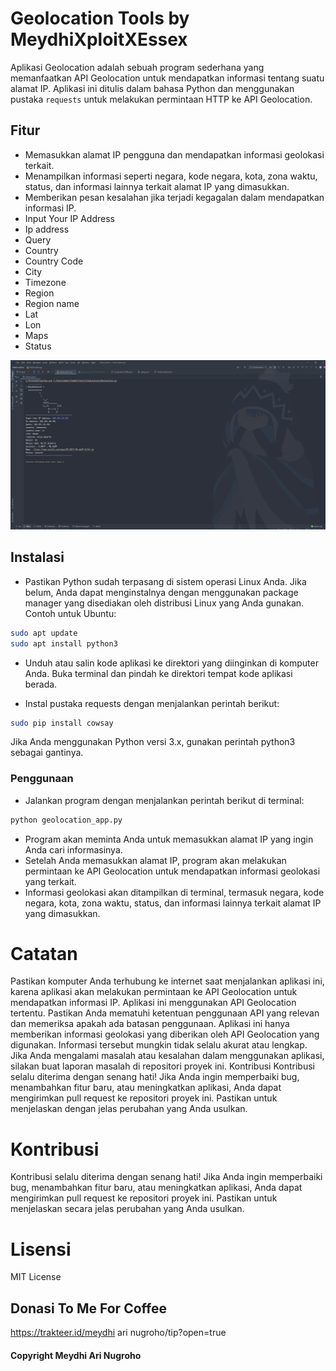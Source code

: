 # Geolocation Tools by MeydhiXploitXEssex

Aplikasi Geolocation adalah sebuah program sederhana yang memanfaatkan API Geolocation untuk mendapatkan informasi tentang suatu alamat IP. Aplikasi ini ditulis dalam bahasa Python dan menggunakan pustaka `requests` untuk melakukan permintaan HTTP ke API Geolocation.

## Fitur

- Memasukkan alamat IP pengguna dan mendapatkan informasi geolokasi terkait.
- Menampilkan informasi seperti negara, kode negara, kota, zona waktu, status, dan informasi lainnya terkait alamat IP yang dimasukkan.
- Memberikan pesan kesalahan jika terjadi kegagalan dalam mendapatkan informasi IP.
- Input Your IP Address
- Ip address
- Query
- Country
- Country Code
- City
- Timezone
- Region
- Region name
- Lat
- Lon
- Maps
- Status
  
![alt text](https://github.com/MeydhiXploit/findLocation/blob/master/public/Screenshot%20(200).png?raw=true)

## Instalasi

- Pastikan Python sudah terpasang di sistem operasi Linux Anda. Jika belum, Anda dapat menginstalnya dengan menggunakan package manager yang disediakan oleh distribusi Linux yang Anda gunakan. Contoh untuk Ubuntu:

```bash
sudo apt update
sudo apt install python3
```
 - Unduh atau salin kode aplikasi ke direktori yang diinginkan di komputer Anda.
  Buka terminal dan pindah ke direktori tempat kode aplikasi berada.

- Instal pustaka requests dengan menjalankan perintah berikut:
```bash
sudo pip install cowsay
```
Jika Anda menggunakan Python versi 3.x, gunakan perintah python3 sebagai gantinya.

### Penggunaan
- Jalankan program dengan menjalankan perintah berikut di terminal:
```bash
python geolocation_app.py
```
- Program akan meminta Anda untuk memasukkan alamat IP yang ingin Anda cari informasinya.
- Setelah Anda memasukkan alamat IP, program akan melakukan permintaan ke API Geolocation untuk mendapatkan informasi geolokasi yang terkait.
- Informasi geolokasi akan ditampilkan di terminal, termasuk negara, kode negara, kota, zona waktu, status, dan informasi lainnya terkait alamat IP yang dimasukkan.

# Catatan
Pastikan komputer Anda terhubung ke internet saat menjalankan aplikasi ini, karena aplikasi akan melakukan permintaan ke API Geolocation untuk mendapatkan informasi IP.
Aplikasi ini menggunakan API Geolocation tertentu. Pastikan Anda mematuhi ketentuan penggunaan API yang relevan dan memeriksa apakah ada batasan penggunaan.
Aplikasi ini hanya memberikan informasi geolokasi yang diberikan oleh API Geolocation yang digunakan. Informasi tersebut mungkin tidak selalu akurat atau lengkap.
Jika Anda mengalami masalah atau kesalahan dalam menggunakan aplikasi, silakan buat laporan masalah di repositori proyek ini.
Kontribusi
Kontribusi selalu diterima dengan senang hati! Jika Anda ingin memperbaiki bug, menambahkan fitur baru, atau meningkatkan aplikasi, Anda dapat mengirimkan pull request ke repositori proyek ini. Pastikan untuk menjelaskan dengan jelas perubahan yang Anda usulkan. 

# Kontribusi
Kontribusi selalu diterima dengan senang hati! Jika Anda ingin memperbaiki bug, menambahkan fitur baru, atau meningkatkan aplikasi, Anda dapat mengirimkan pull request ke repositori proyek ini. Pastikan untuk menjelaskan secara jelas perubahan yang Anda usulkan.

# Lisensi
MIT License

## Donasi To Me For Coffee
https://trakteer.id/meydhi ari nugroho/tip?open=true

#### Copyright Meydhi Ari Nugroho
